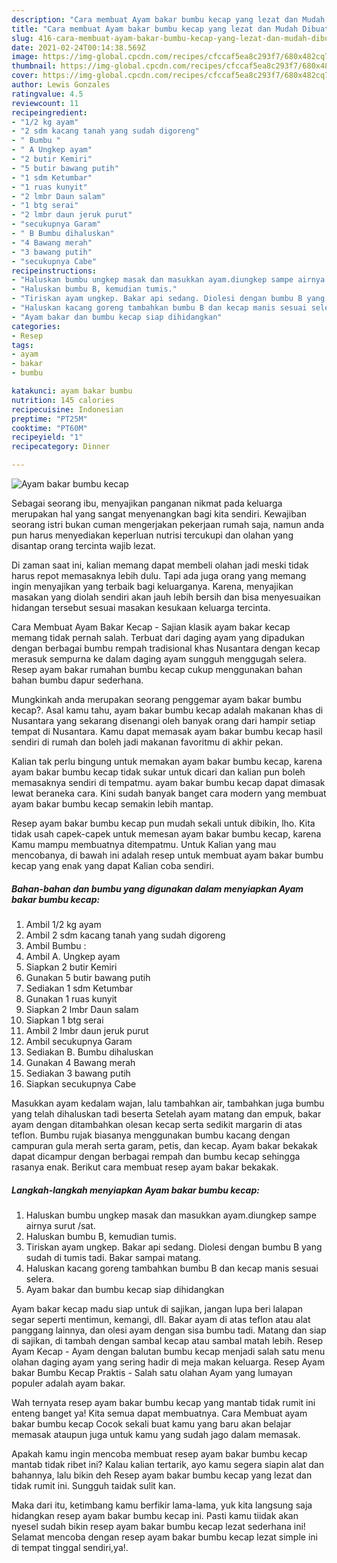 ```yaml
---
description: "Cara membuat Ayam bakar bumbu kecap yang lezat dan Mudah Dibuat"
title: "Cara membuat Ayam bakar bumbu kecap yang lezat dan Mudah Dibuat"
slug: 416-cara-membuat-ayam-bakar-bumbu-kecap-yang-lezat-dan-mudah-dibuat
date: 2021-02-24T00:14:38.569Z
image: https://img-global.cpcdn.com/recipes/cfccaf5ea8c293f7/680x482cq70/ayam-bakar-bumbu-kecap-foto-resep-utama.jpg
thumbnail: https://img-global.cpcdn.com/recipes/cfccaf5ea8c293f7/680x482cq70/ayam-bakar-bumbu-kecap-foto-resep-utama.jpg
cover: https://img-global.cpcdn.com/recipes/cfccaf5ea8c293f7/680x482cq70/ayam-bakar-bumbu-kecap-foto-resep-utama.jpg
author: Lewis Gonzales
ratingvalue: 4.5
reviewcount: 11
recipeingredient:
- "1/2 kg ayam"
- "2 sdm kacang tanah yang sudah digoreng"
- " Bumbu "
- " A Ungkep ayam"
- "2 butir Kemiri"
- "5 butir bawang putih"
- "1 sdm Ketumbar"
- "1 ruas kunyit"
- "2 lmbr Daun salam"
- "1 btg serai"
- "2 lmbr daun jeruk purut"
- "secukupnya Garam"
- " B Bumbu dihaluskan"
- "4 Bawang merah"
- "3 bawang putih"
- "secukupnya Cabe"
recipeinstructions:
- "Haluskan bumbu ungkep masak dan masukkan ayam.diungkep sampe airnya surut /sat."
- "Haluskan bumbu B, kemudian tumis."
- "Tiriskan ayam ungkep. Bakar api sedang. Diolesi dengan bumbu B yang sudah di tumis tadi. Bakar sampai matang."
- "Haluskan kacang goreng tambahkan bumbu B dan kecap manis sesuai selera."
- "Ayam bakar dan bumbu kecap siap dihidangkan"
categories:
- Resep
tags:
- ayam
- bakar
- bumbu

katakunci: ayam bakar bumbu 
nutrition: 145 calories
recipecuisine: Indonesian
preptime: "PT25M"
cooktime: "PT60M"
recipeyield: "1"
recipecategory: Dinner

---
```



![Ayam bakar bumbu kecap](https://img-global.cpcdn.com/recipes/cfccaf5ea8c293f7/680x482cq70/ayam-bakar-bumbu-kecap-foto-resep-utama.jpg)

Sebagai seorang ibu, menyajikan panganan nikmat pada keluarga merupakan hal yang sangat menyenangkan bagi kita sendiri. Kewajiban seorang istri bukan cuman mengerjakan pekerjaan rumah saja, namun anda pun harus menyediakan keperluan nutrisi tercukupi dan olahan yang disantap orang tercinta wajib lezat.

Di zaman  saat ini, kalian memang dapat membeli olahan jadi meski tidak harus repot memasaknya lebih dulu. Tapi ada juga orang yang memang ingin menyajikan yang terbaik bagi keluarganya. Karena, menyajikan masakan yang diolah sendiri akan jauh lebih bersih dan bisa menyesuaikan hidangan tersebut sesuai masakan kesukaan keluarga tercinta. 

Cara Membuat Ayam Bakar Kecap - Sajian klasik ayam bakar kecap memang tidak pernah salah. Terbuat dari daging ayam yang dipadukan dengan berbagai bumbu rempah tradisional khas Nusantara dengan kecap merasuk sempurna ke dalam daging ayam sungguh menggugah selera. Resep ayam bakar rumahan bumbu kecap cukup menggunakan bahan bahan bumbu dapur sederhana.

Mungkinkah anda merupakan seorang penggemar ayam bakar bumbu kecap?. Asal kamu tahu, ayam bakar bumbu kecap adalah makanan khas di Nusantara yang sekarang disenangi oleh banyak orang dari hampir setiap tempat di Nusantara. Kamu dapat memasak ayam bakar bumbu kecap hasil sendiri di rumah dan boleh jadi makanan favoritmu di akhir pekan.

Kalian tak perlu bingung untuk memakan ayam bakar bumbu kecap, karena ayam bakar bumbu kecap tidak sukar untuk dicari dan kalian pun boleh memasaknya sendiri di tempatmu. ayam bakar bumbu kecap dapat dimasak lewat beraneka cara. Kini sudah banyak banget cara modern yang membuat ayam bakar bumbu kecap semakin lebih mantap.

Resep ayam bakar bumbu kecap pun mudah sekali untuk dibikin, lho. Kita tidak usah capek-capek untuk memesan ayam bakar bumbu kecap, karena Kamu mampu membuatnya ditempatmu. Untuk Kalian yang mau mencobanya, di bawah ini adalah resep untuk membuat ayam bakar bumbu kecap yang enak yang dapat Kalian coba sendiri.

<!--inarticleads1-->

##### Bahan-bahan dan bumbu yang digunakan dalam menyiapkan Ayam bakar bumbu kecap:

1. Ambil 1/2 kg ayam
1. Ambil 2 sdm kacang tanah yang sudah digoreng
1. Ambil  Bumbu :
1. Ambil  A. Ungkep ayam
1. Siapkan 2 butir Kemiri
1. Gunakan 5 butir bawang putih
1. Sediakan 1 sdm Ketumbar
1. Gunakan 1 ruas kunyit
1. Siapkan 2 lmbr Daun salam
1. Siapkan 1 btg serai
1. Ambil 2 lmbr daun jeruk purut
1. Ambil secukupnya Garam
1. Sediakan  B. Bumbu dihaluskan
1. Gunakan 4 Bawang merah
1. Sediakan 3 bawang putih
1. Siapkan secukupnya Cabe


Masukkan ayam kedalam wajan, lalu tambahkan air, tambahkan juga bumbu yang telah dihaluskan tadi beserta Setelah ayam matang dan empuk, bakar ayam dengan ditambahkan olesan kecap serta sedikit margarin di atas teflon. Bumbu rujak biasanya menggunakan bumbu kacang dengan campuran gula merah serta garam, petis, dan kecap. Ayam bakar bekakak dapat dicampur dengan berbagai rempah dan bumbu kecap sehingga rasanya enak. Berikut cara membuat resep ayam bakar bekakak. 

<!--inarticleads2-->

##### Langkah-langkah menyiapkan Ayam bakar bumbu kecap:

1. Haluskan bumbu ungkep masak dan masukkan ayam.diungkep sampe airnya surut /sat.
1. Haluskan bumbu B, kemudian tumis.
1. Tiriskan ayam ungkep. Bakar api sedang. Diolesi dengan bumbu B yang sudah di tumis tadi. Bakar sampai matang.
1. Haluskan kacang goreng tambahkan bumbu B dan kecap manis sesuai selera.
1. Ayam bakar dan bumbu kecap siap dihidangkan


Ayam bakar kecap madu siap untuk di sajikan, jangan lupa beri lalapan segar seperti mentimun, kemangi, dll. Bakar ayam di atas teflon atau alat panggang lainnya, dan olesi ayam dengan sisa bumbu tadi. Matang dan siap di sajikan, di tambah dengan sambal kecap atau sambal matah lebih. Resep Ayam Kecap - Ayam dengan balutan bumbu kecap menjadi salah satu menu olahan daging ayam yang sering hadir di meja makan keluarga. Resep Ayam bakar Bumbu Kecap Praktis - Salah satu olahan Ayam yang lumayan populer adalah ayam bakar. 

Wah ternyata resep ayam bakar bumbu kecap yang mantab tidak rumit ini enteng banget ya! Kita semua dapat membuatnya. Cara Membuat ayam bakar bumbu kecap Cocok sekali buat kamu yang baru akan belajar memasak ataupun juga untuk kamu yang sudah jago dalam memasak.

Apakah kamu ingin mencoba membuat resep ayam bakar bumbu kecap mantab tidak ribet ini? Kalau kalian tertarik, ayo kamu segera siapin alat dan bahannya, lalu bikin deh Resep ayam bakar bumbu kecap yang lezat dan tidak rumit ini. Sungguh taidak sulit kan. 

Maka dari itu, ketimbang kamu berfikir lama-lama, yuk kita langsung saja hidangkan resep ayam bakar bumbu kecap ini. Pasti kamu tiidak akan nyesel sudah bikin resep ayam bakar bumbu kecap lezat sederhana ini! Selamat mencoba dengan resep ayam bakar bumbu kecap lezat simple ini di tempat tinggal sendiri,ya!.

